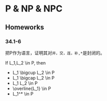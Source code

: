 # P & NP & NPC


## Homeworks

### 34.1-6

把P作为语言，证明其对`并，交，连，补,*`是封闭的。

If <span class="katex">L_1,L_2 \in P</span>, then

* <span class="katex">L_1 \bigcup L_2 \in P</span>
* <span class="katex">L_1 \bigcap L_2 \in P</span>
* <span class="katex">L_1 L_2 \in P</span>
* <span class="katex">\overline{L_1} \in P</span>
* <span class="katex">L_1^* \in P</span>
